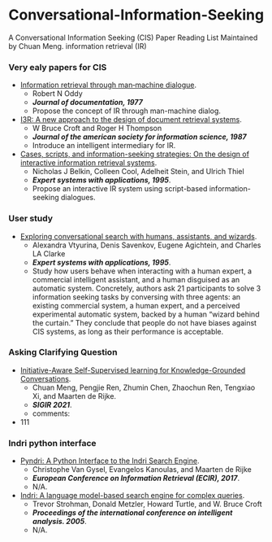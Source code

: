 # Conversational-Information-Seeking
A Conversational Information Seeking (CIS) Paper Reading List Maintained by Chuan Meng.
information retrieval (IR)


### Very ealy papers for CIS
- [Information retrieval through man‐machine dialogue](https://www.emerald.com/insight/content/doi/10.1108/eb026631/full/html). 
  - Robert N Oddy
  - ***Journal of documentation, 1977***
  - Propose the concept of IR through man-machine dialog.
- [I3R: A new approach to the design of document retrieval systems](https://asistdl.onlinelibrary.wiley.com/doi/abs/10.1002/(SICI)1097-4571(198711)38:6%3C389::AID-ASI1%3E3.0.CO;2-4). 
  - W Bruce Croft and Roger H Thompson
  - ***Journal of the american society for information science, 1987***
  - Introduce an intelligent intermediary for IR.
- [Cases, scripts, and information-seeking strategies: On the design of interactive information retrieval systems](https://www.sciencedirect.com/science/article/pii/095741749500011W). 
  - Nicholas J Belkin, Colleen Cool, Adelheit Stein, and Ulrich Thiel
  - ***Expert systems with applications, 1995***. 
  - Propose an interactive IR system using script-based information-seeking dialogues.


### User study
- [Exploring conversational search with humans, assistants, and wizards](https://dl.acm.org/doi/abs/10.1145/3027063.3053175). 
  - Alexandra Vtyurina, Denis Savenkov, Eugene Agichtein, and Charles LA Clarke
  - ***Expert systems with applications, 1995***. 
  - Study how users behave when interacting with a human expert, a commercial intelligent assistant, and a human disguised as an automatic system. Concretely, authors ask 21 participants to solve 3 information seeking tasks by conversing with three agents: an existing commercial system, a human expert, and a perceived experimental automatic system, backed by a human “wizard behind the curtain.” They conclude that people do not have biases against CIS systems, as long as their performance is acceptable.



### Asking Clarifying Question
- [Initiative-Aware Self-Supervised learning for Knowledge-Grounded Conversations](https://dl.acm.org/doi/10.1145/3404835.3462824). 
  - Chuan Meng, Pengjie Ren, Zhumin Chen, Zhaochun Ren, Tengxiao Xi, and Maarten de Rijke. 
  - ***SIGIR 2021***. 
  - comments:
- 111

### Indri python interface
- [Pyndri: A Python Interface to the Indri Search Engine](https://link.springer.com/chapter/10.1007/978-3-319-56608-5_74). 
  - Christophe Van Gysel, Evangelos Kanoulas, and Maarten de Rijke
  - ***European Conference on Information Retrieval (ECIR), 2017***. 
  - N/A.
- [Indri: A language model-based search engine for complex queries](http://citeseerx.ist.psu.edu/viewdoc/download?doi=10.1.1.65.3502&rep=rep1&type=pdf). 
  - Trevor Strohman, Donald Metzler, Howard Turtle, and W. Bruce Croft
  - ***Proceedings of the international conference on intelligent analysis. 2005***. 
  - N/A.
